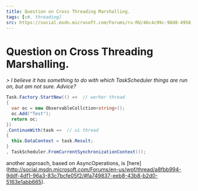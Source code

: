```yaml
---
title: Question on Cross Threading Marshalling.
tags: [c#, threading]
src: https://social.msdn.microsoft.com/Forums/ru-RU/46c4c99c-98d8-4958-9927-7d8fcc350cc4/question-on-cross-threading-marshalling?forum=parallelextensions
---
```

# Question on Cross Threading Marshalling.
*> I believe it has something to do with which TaskScheduler things are run on, but am not sure. Advice?*
```c#
Task.Factory.StartNew(() =>  // worker thread
{
  var oc = new ObservableCollction<string>();
  oc.Add("Test");
  return oc;
})
.ContinueWith(task =>  // ui thread
{
  this.DataContext = task.Result;
}
, TaskScheduler.FromCurrentSynchronizationContext());
```
another approach, based on AsyncOperations, is [here] (http://social.msdn.microsoft.com/Forums/en-us/wpf/thread/a8fbb994-9ddf-4df1-96a3-83c7bcfe05f2/#fa749837-eeb8-43b8-b2d0-5163e1abb665).
